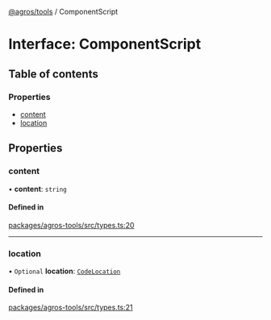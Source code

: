 [@agros/tools](../index.md) / ComponentScript

# Interface: ComponentScript

## Table of contents

### Properties

- [content](ComponentScript.md#content)
- [location](ComponentScript.md#location)

## Properties

### <a id="content" name="content"></a> content

• **content**: `string`

#### Defined in

[packages/agros-tools/src/types.ts:20](https://github.com/agrosjs/agros/blob/b557863/packages/agros-tools/src/types.ts#L20)

___

### <a id="location" name="location"></a> location

• `Optional` **location**: [`CodeLocation`](CodeLocation.md)

#### Defined in

[packages/agros-tools/src/types.ts:21](https://github.com/agrosjs/agros/blob/b557863/packages/agros-tools/src/types.ts#L21)
